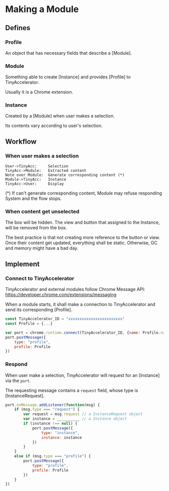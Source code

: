 
# Making a Module

## Defines

### Profile

An object that has necessary fields that describe a [Module].

### Module

Something able to create [Instance] and provides [Profile] to TinyAccelerator.

Usually it is a Chrome extension.

### Instance

Created by a [Module] when user makes a selection.

Its contents vary according to user's selection.

## Workflow

### When user makes a selection

```sequence
User->TinyAcc:     Selection
TinyAcc->Module:   Extracted content
Note over Module:  Generate corresponding content (*)
Module->TinyAcc:   Instance
TinyAcc->User:     Display
```

(\*) If can't generate corresponding content, Module may refuse responding System and the flow stops.

### When content get unselected

The box will be hidden. The view and button that assigned to the Instance, will be removed from the box.

The best practice is that not creating more reference to the button or view. Once their content get updated, everything shall be static. Otherwise, GC and memory might have a bad day.

## Implement

### Connect to TinyAccelerator

TinyAccelerator and external modules follow Chrome Message API: <https://developer.chrome.com/extensions/messaging>

When a module starts, it shall make a connection to TinyAccelerator and send its corresponding [Profile].

```javascript
const TinyAccelerator_ID = "xxxxxxxxxxxxxxxxxxxxxxxx"
const Profile = {...}

var port = chrome.runtime.connect(TinyAccelerator_ID, {name: Profile.name})
port.postMessage({
	type: "profile",
	profile: Profile
})
```

### Respond

When user make a selection, TinyAccelerator will request for an [Instance] via the `port`.

The requesting message contains a `request` field, whose type is [InstanceRequest].

```javascript
port.onMessage.addListener(function(msg) {
	if (msg.type === "request") {
		var request = msg.request // a InstanceRequest object
		var instance = __________ // a Instance object
		if (instance !== null) {
			port.postMessage({
				type: "instance",
				instance: instance
			})
		}
	}
	else if (msg.type === "profile") {
		port.postMessage({
			type: "profile",
			profile: Profile
		})
	}
})
```



